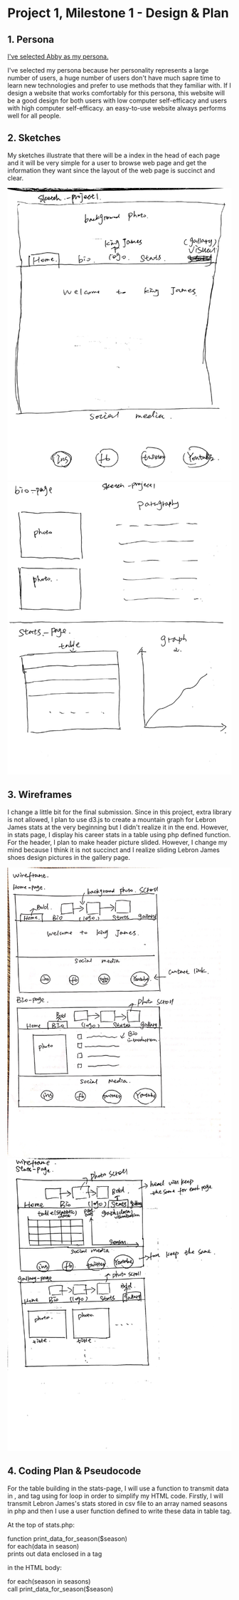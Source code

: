 # Project 1, Milestone 1 - Design & Plan


## 1. Persona

[I've selected Abby as my persona.](personas.pdf)

I've selected my persona because her personality represents a large number of users, a huge number of users don't have much sapre time to learn new technologies and prefer to use methods that they familiar with.  If I design a website that works comfortably for this persona, this website will be a good design for both users with low computer self-efficacy and users with high computer self-efficacy.  an easy-to-use website always performs well for all people.

## 2. Sketches

My sketches illustrate that there will be a index in the head of each page and it will be very simple for a user to browse web page and get the information they want since the layout of the web page is succinct and clear.

![](sketch_1.jpg)
![](sketch_2.jpg)

## 3. Wireframes

I change a little bit for the final submission. Since in this project, extra library is not allowed, I plan to use d3.js to create a mountain graph for Lebron James stats at the very beginning but I didn't realize it in the end.  However, in stats page, I display his career stats in a table using php defined function.  For the header, I plan to make header picture slided.  However, I change my mind because I think it is not succinct and I realize sliding Lebron James shoes design pictures in the gallery page.

![](wireframe_1.jpg)
![](wireframe_2.jpg)

## 4. Coding Plan & Pseudocode

For the table building in the stats-page, I will use a function to transmit data in <th>, <tr> and <td> tag using for loop in order to simplify my HTML code.  Firstly, I will transmit Lebron James's stats stored in csv file to an array named seasons in php and then I use a user function defined to write these data in table tag.   



At the top of stats.php:

function print_data_for_season($season)<br>for each(data in season)<br>prints out data enclosed in a <td> tag

in the HTML body:

for each(season in seasons)<br>call print_data_for_season($season)
